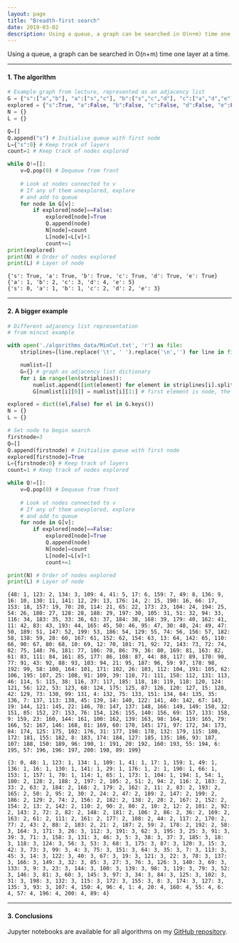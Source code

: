 ```yaml
---
layout: page
title: "Breadth-first search"
date: 2019-03-02
description: Using a queue, a graph can be searched in O(n+m) time one layer at a time. 
---
```


Using a queue, a graph can be searched in O(n+m) time one layer at a time. 

---

#### 1. The algorithm

```python
# Example graph from lecture, represented as an adjacency list
G = {"s":["a","b"], "a":["s","c"], "b":["s","c","d"], "c":["a","d","e"], "d":["b","c","e"], "e":["c","d"]}
explored = {"s":True, "a":False, "b":False, "c":False, "d":False, "e":False}
N = {}
L = {}

Q=[]
Q.append("s") # Initialise queue with first node
L={"s":0} # Keep track of layers
count=1 # Keep track of nodes explored

while Q!=[]:
    v=Q.pop(0) # Dequeue from front
    
    # Look at nodes connected to v
    # If any of them unexplored, explore
    # and add to queue
    for node in G[v]:
        if explored[node]==False:
            explored[node]=True
            Q.append(node)
            N[node]=count
            L[node]=L[v]+1
            count+=1
print(explored)
print(N) # Order of nodes explored
print(L) # Layer of node
```

    {'s': True, 'a': True, 'b': True, 'c': True, 'd': True, 'e': True}
    {'a': 1, 'b': 2, 'c': 3, 'd': 4, 'e': 5}
    {'s': 0, 'a': 1, 'b': 1, 'c': 2, 'd': 2, 'e': 3}

---

#### 2. A bigger example

```python
# Different adjacency list representation
# from mincut example

with open('./algorithms_data/MinCut.txt', 'r') as file:
    striplines=[line.replace('\t', ' ').replace('\n','') for line in file.readlines()]

    numlist=[]
    G={} # graph as adjacency list dictionary
    for i in range(len(striplines)):
        numlist.append([int(element) for element in striplines[i].split()])
        G[numlist[i][0]] = numlist[i][1:] # first element is node, the rest are nodes connected to it 

explored = dict((el,False) for el in G.keys())
N = {}
L = {}

# Set node to begin search
firstnode=3
Q=[]
Q.append(firstnode) # Initialise queue with first node
explored[firstnode]=True
L={firstnode:0} # Keep track of layers
count=1 # Keep track of nodes explored

while Q!=[]:
    v=Q.pop(0) # Dequeue from front
    
    # Look at nodes connected to v
    # If any of them unexplored, explore
    # and add to queue
    for node in G[v]:
        if explored[node]==False:
            explored[node]=True
            Q.append(node)
            N[node]=count
            L[node]=L[v]+1
            count+=1

print(N) # Order of nodes explored
print(L) # Layer of node
```

    {48: 1, 123: 2, 134: 3, 109: 4, 41: 5, 17: 6, 159: 7, 49: 8, 136: 9, 16: 10, 130: 11, 141: 12, 29: 13, 176: 14, 2: 15, 190: 16, 66: 17, 153: 18, 157: 19, 70: 20, 114: 21, 65: 22, 173: 23, 104: 24, 194: 25, 54: 26, 180: 27, 128: 28, 188: 29, 197: 30, 105: 31, 51: 32, 94: 33, 116: 34, 183: 35, 33: 36, 63: 37, 184: 38, 168: 39, 179: 40, 162: 41, 11: 42, 83: 43, 193: 44, 165: 45, 50: 46, 95: 47, 30: 48, 24: 49, 47: 50, 189: 51, 147: 52, 199: 53, 186: 54, 129: 55, 74: 56, 156: 57, 182: 58, 138: 59, 28: 60, 167: 61, 152: 62, 154: 63, 13: 64, 142: 65, 110: 66, 90: 67, 80: 68, 10: 69, 12: 70, 101: 71, 92: 72, 143: 73, 72: 74, 82: 75, 148: 76, 181: 77, 106: 78, 86: 79, 36: 80, 169: 81, 163: 82, 61: 83, 111: 84, 161: 85, 177: 86, 108: 87, 44: 88, 117: 89, 170: 90, 77: 91, 43: 92, 88: 93, 103: 94, 21: 95, 187: 96, 59: 97, 178: 98, 192: 99, 58: 100, 164: 101, 171: 102, 26: 103, 112: 104, 191: 105, 62: 106, 195: 107, 25: 108, 91: 109, 39: 110, 71: 111, 158: 112, 131: 113, 46: 114, 5: 115, 38: 116, 37: 117, 185: 118, 18: 119, 118: 120, 124: 121, 56: 122, 53: 123, 68: 124, 175: 125, 87: 126, 120: 127, 15: 128, 42: 129, 73: 130, 99: 131, 4: 132, 75: 133, 151: 134, 64: 135, 35: 136, 7: 137, 113: 138, 45: 139, 14: 140, 122: 141, 40: 142, 67: 143, 19: 144, 121: 145, 22: 146, 78: 147, 137: 148, 166: 149, 149: 150, 32: 151, 85: 152, 27: 153, 76: 154, 126: 155, 140: 156, 69: 157, 133: 158, 9: 159, 23: 160, 144: 161, 100: 162, 139: 163, 98: 164, 119: 165, 79: 166, 52: 167, 146: 168, 81: 169, 60: 170, 145: 171, 97: 172, 34: 173, 84: 174, 125: 175, 102: 176, 31: 177, 198: 178, 132: 179, 115: 180, 172: 181, 155: 182, 8: 183, 174: 184, 127: 185, 135: 186, 93: 187, 107: 188, 150: 189, 96: 190, 1: 191, 20: 192, 160: 193, 55: 194, 6: 195, 57: 196, 196: 197, 200: 198, 89: 199}

    {3: 0, 48: 1, 123: 1, 134: 1, 109: 1, 41: 1, 17: 1, 159: 1, 49: 1, 136: 1, 16: 1, 130: 1, 141: 1, 29: 1, 176: 1, 2: 1, 190: 1, 66: 1, 153: 1, 157: 1, 70: 1, 114: 1, 65: 1, 173: 1, 104: 1, 194: 1, 54: 1, 180: 2, 128: 2, 188: 2, 197: 2, 105: 2, 51: 2, 94: 2, 116: 2, 183: 2, 33: 2, 63: 2, 184: 2, 168: 2, 179: 2, 162: 2, 11: 2, 83: 2, 193: 2, 165: 2, 50: 2, 95: 2, 30: 2, 24: 2, 47: 2, 189: 2, 147: 2, 199: 2, 186: 2, 129: 2, 74: 2, 156: 2, 182: 2, 138: 2, 28: 2, 167: 2, 152: 2, 154: 2, 13: 2, 142: 2, 110: 2, 90: 2, 80: 2, 10: 2, 12: 2, 101: 2, 92: 2, 143: 2, 72: 2, 82: 2, 148: 2, 181: 2, 106: 2, 86: 2, 36: 2, 169: 2, 163: 2, 61: 2, 111: 2, 161: 2, 177: 2, 108: 2, 44: 2, 117: 2, 170: 2, 77: 2, 43: 2, 88: 2, 103: 2, 21: 2, 187: 2, 59: 2, 178: 2, 192: 2, 58: 3, 164: 3, 171: 3, 26: 3, 112: 3, 191: 3, 62: 3, 195: 3, 25: 3, 91: 3, 39: 3, 71: 3, 158: 3, 131: 3, 46: 3, 5: 3, 38: 3, 37: 3, 185: 3, 18: 3, 118: 3, 124: 3, 56: 3, 53: 3, 68: 3, 175: 3, 87: 3, 120: 3, 15: 3, 42: 3, 73: 3, 99: 3, 4: 3, 75: 3, 151: 3, 64: 3, 35: 3, 7: 3, 113: 3, 45: 3, 14: 3, 122: 3, 40: 3, 67: 3, 19: 3, 121: 3, 22: 3, 78: 3, 137: 3, 166: 3, 149: 3, 32: 3, 85: 3, 27: 3, 76: 3, 126: 3, 140: 3, 69: 3, 133: 3, 9: 3, 23: 3, 144: 3, 100: 3, 139: 3, 98: 3, 119: 3, 79: 3, 52: 3, 146: 3, 81: 3, 60: 3, 145: 3, 97: 3, 34: 3, 84: 3, 125: 3, 102: 3, 31: 3, 198: 3, 132: 3, 115: 3, 172: 3, 155: 3, 8: 3, 174: 3, 127: 3, 135: 3, 93: 3, 107: 4, 150: 4, 96: 4, 1: 4, 20: 4, 160: 4, 55: 4, 6: 4, 57: 4, 196: 4, 200: 4, 89: 4}
    
---

#### 3. Conclusions

Jupyter notebooks are available for all algorithms on my [GitHub repository](https://github.com/nadanai263/datasciportfolio). 